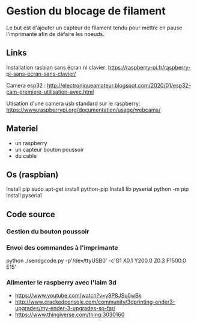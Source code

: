 # Gestion du blocage de filament 
Le but est d'ajouter un capteur de filament tendu pour mettre en pause l'imprimante afin de défaire les noeuds.

## Links 
Installation rasbian sans écran ni clavier:
https://raspberry-pi.fr/raspberry-pi-sans-ecran-sans-clavier/

Camera esp32 :
http://electroniqueamateur.blogspot.com/2020/01/esp32-cam-premiere-utilisation-avec.html

Utisation d'une camera usb standard sur le raspberry:
https://www.raspberrypi.org/documentation/usage/webcams/

## Materiel
- un raspberry
- un capteur bouton poussoir
- du cable
## Os (raspbian)
Install pip
sudo apt-get install python-pip
Install lib pyserial
python -m pip install pyserial

## Code source
### Gestion du bouton poussoir

### Envoi des commandes à l'imprimante
python ./sendgcode.py -p'/dev/ttyUSB0' -c'G1 X0.1 Y200.0 Z0.3 F1500.0 E15'

### Alimenter le raspberry avec l'laim 3d
- https://www.youtube.com/watch?v=y9P8JSu0wBk
- http://www.crackedconsole.com/community/3dprinting-ender3-upgrades/my-ender-3-upgrades-so-far/
- https://www.thingiverse.com/thing:3030160
